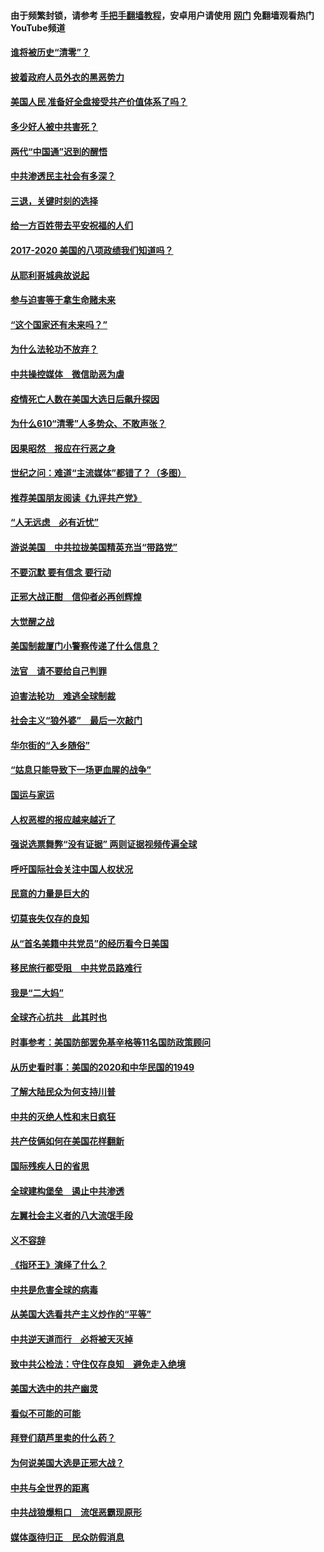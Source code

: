 #### 由于频繁封锁，请参考 [手把手翻墙教程](https://github.com/gfw-breaker/guides/wiki/)，安卓用户请使用 [网门](https://github.com/gfw-breaker/nogfw/blob/master/dl.md?t=01110100) 免翻墙观看热门YouTube频道 

#### [谁将被历史“清零”？](../pages/73/417485.md?t=01110100) 

#### [披着政府人员外衣的黑恶势力](../pages/73/417442.md?t=01110100) 

#### [美国人民 准备好全盘接受共产价值体系了吗？](../pages/73/417491.md?t=01110100) 

#### [多少好人被中共害死？](../pages/73/417144.md?t=01110100) 

#### [两代“中国通”迟到的醒悟](../pages/73/417064.md?t=01110100) 

#### [中共渗透民主社会有多深？](../pages/73/417063.md?t=01110100) 

#### [三退，关键时刻的选择](../pages/73/416969.md?t=01110100) 

#### [给一方百姓带去平安祝福的人们](../pages/73/416941.md?t=01110100) 

#### [2017-2020  美国的八项政绩我们知道吗？](../pages/73/416968.md?t=01110100) 

#### [从耶利哥城典故说起](../pages/73/416892.md?t=01110100) 

#### [参与迫害等于拿生命赌未来](../pages/73/416856.md?t=01110100) 

#### [“这个国家还有未来吗？”](../pages/73/416852.md?t=01110100) 

#### [为什么法轮功不放弃？](../pages/73/416864.md?t=01110100) 

#### [中共操控媒体　微信助恶为虐](../pages/73/416724.md?t=01110100) 

#### [疫情死亡人数在美国大选日后飙升探因](../pages/73/416606.md?t=01110100) 

#### [为什么610“清零”人多势众、不敢声张？](../pages/73/416632.md?t=01110100) 

#### [因果昭然　报应在行恶之身](../pages/73/416582.md?t=01110100) 

#### [世纪之问：难道“主流媒体”都错了？（多图）](../pages/73/416571.md?t=01110100) 

#### [推荐美国朋友阅读《九评共产党》](../pages/73/416510.md?t=01110100) 

#### [“人无远虑　必有近忧”](../pages/73/416513.md?t=01110100) 

#### [游说美国　中共拉拢美国精英充当“带路党”](../pages/73/416529.md?t=01110100) 

#### [不要沉默 要有信念 要行动](../pages/73/416457.md?t=01110100) 

#### [正邪大战正酣　信仰者必再创辉煌](../pages/73/416433.md?t=01110100) 

#### [大觉醒之战](../pages/73/416456.md?t=01110100) 

#### [美国制裁厦门小警察传递了什么信息？](../pages/73/416432.md?t=01110100) 

#### [法官　请不要给自己判罪](../pages/73/416379.md?t=01110100) 

#### [迫害法轮功　难逃全球制裁](../pages/73/416380.md?t=01110100) 

#### [社会主义“狼外婆”　最后一次敲门](../pages/73/416394.md?t=01110100) 

#### [华尔街的“入乡随俗”](../pages/73/416395.md?t=01110100) 

#### [“姑息只能导致下一场更血腥的战争”](../pages/73/416223.md?t=01110100) 

#### [国运与家运](../pages/73/416224.md?t=01110100) 

#### [人权恶棍的报应越来越近了](../pages/73/416276.md?t=01110100) 

#### [强说选票舞弊“没有证据” 两则证据视频传遍全球](../pages/73/416227.md?t=01110100) 

#### [呼吁国际社会关注中国人权状况](../pages/73/416135.md?t=01110100) 

#### [民意的力量是巨大的](../pages/73/416222.md?t=01110100) 

#### [切莫丧失仅存的良知](../pages/73/416134.md?t=01110100) 

#### [从“首名美籍中共党员”的经历看今日美国](../pages/73/416114.md?t=01110100) 

#### [移民旅行都受阻　中共党员路难行](../pages/73/416033.md?t=01110100) 

#### [我是“二大妈”](../pages/73/415529.md?t=01110100) 

#### [全球齐心抗共　此其时也](../pages/73/415989.md?t=01110100) 

#### [时事参考：美国防部罢免基辛格等11名国防政策顾问](../pages/73/415970.md?t=01110100) 

#### [从历史看时事：美国的2020和中华民国的1949](../pages/73/415949.md?t=01110100) 

#### [了解大陆民众为何支持川普](../pages/73/415950.md?t=01110100) 

#### [中共的灭绝人性和末日疯狂](../pages/73/415944.md?t=01110100) 

#### [共产伎俩如何在美国花样翻新](../pages/73/415908.md?t=01110100) 

#### [国际残疾人日的省思](../pages/73/415849.md?t=01110100) 

#### [全球建构堡垒　遏止中共渗透](../pages/73/415850.md?t=01110100) 

#### [左翼社会主义者的八大流氓手段](../pages/73/415802.md?t=01110100) 

#### [义不容辞](../pages/73/415807.md?t=01110100) 

#### [《指环王》演绎了什么？](../pages/73/415739.md?t=01110100) 

#### [中共是危害全球的病毒](../pages/73/415569.md?t=01110100) 

#### [从美国大选看共产主义炒作的“平等”](../pages/73/415654.md?t=01110100) 

#### [中共逆天道而行　必将被天灭掉](../pages/73/415626.md?t=01110100) 

#### [致中共公检法：守住仅存良知　避免走入绝境](../pages/73/415627.md?t=01110100) 

#### [美国大选中的共产幽灵](../pages/73/415618.md?t=01110100) 

#### [看似不可能的可能](../pages/73/415619.md?t=01110100) 

#### [拜登们葫芦里卖的什么药？](../pages/73/415531.md?t=01110100) 

#### [为何说美国大选是正邪大战？](../pages/73/415530.md?t=01110100) 

#### [中共与全世界的距离](../pages/73/415435.md?t=01110100) 

#### [中共战狼爆粗口　流氓恶霸现原形](../pages/73/415426.md?t=01110100) 

#### [媒体亟待归正　民众防假消息](../pages/73/415402.md?t=01110100) 

